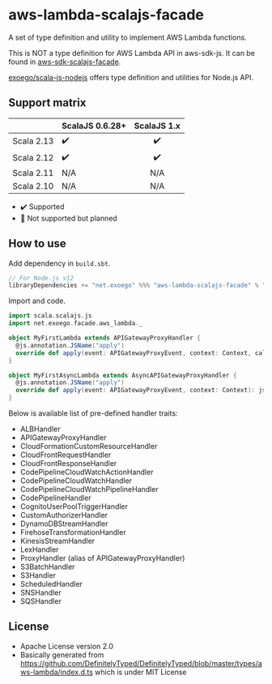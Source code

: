 # aws-lambda-scalajs-facade

A set of type definition and utility to implement AWS Lambda functions.

This is NOT a type definition for AWS Lambda API in aws-sdk-js.
It can be found in [aws-sdk-scalajs-facade](https://github.com/exoego/aws-sdk-scalajs-facade/tree/master/services/lambda/src/main/scala/facade/amazonaws/services).

[exoego/scala-js-nodejs](https://github.com/exoego/scala-js-nodejs) offers type definition and utilities for Node.js API.


## Support matrix

|            |   ScalaJS 0.6.28+  |   ScalaJS 1.x      |
| ---------- | :------------------| :----------------: |
| Scala 2.13 | :heavy_check_mark: | :heavy_check_mark: |
| Scala 2.12 | :heavy_check_mark: | :heavy_check_mark: |
| Scala 2.11 |         N/A        |       N/A          |
| Scala 2.10 |         N/A        |       N/A          |

-   :heavy_check_mark: Supported
-   :construction: Not supported but planned


## How to use

Add dependency in `build.sbt`.

```sbt
// For Node.js v12
libraryDependencies += "net.exoego" %%% "aws-lambda-scalajs-facade" % "0.6.0"
```

Import and code.

```scala
import scala.scalajs.js
import net.exoego.facade.aws_lambda._

object MyFirstLambda extends APIGatewayProxyHandler {
  @js.annotation.JSName("apply")
  override def apply(event: APIGatewayProxyEvent, context: Context, callback: Callback[APIGatewayProxyResult]): Unit = ???
}

object MyFirstAsyncLambda extends AsyncAPIGatewayProxyHandler {
  @js.annotation.JSName("apply")
  override def apply(event: APIGatewayProxyEvent, context: Context): js.Promise[APIGatewayProxyResult]  = ???
}
```

Below is available list of pre-defined handler traits:

* ALBHandler
* APIGatewayProxyHandler
* CloudFormationCustomResourceHandler
* CloudFrontRequestHandler
* CloudFrontResponseHandler
* CodePipelineCloudWatchActionHandler
* CodePipelineCloudWatchHandler
* CodePipelineCloudWatchPipelineHandler
* CodePipelineHandler
* CognitoUserPoolTriggerHandler
* CustomAuthorizerHandler
* DynamoDBStreamHandler
* FirehoseTransformationHandler
* KinesisStreamHandler
* LexHandler
* ProxyHandler (alias of APIGatewayProxyHandler)
* S3BatchHandler
* S3Handler
* ScheduledHandler
* SNSHandler
* SQSHandler

## License

* Apache License version 2.0
* Basically generated from https://github.com/DefinitelyTyped/DefinitelyTyped/blob/master/types/aws-lambda/index.d.ts which is under MIT License
